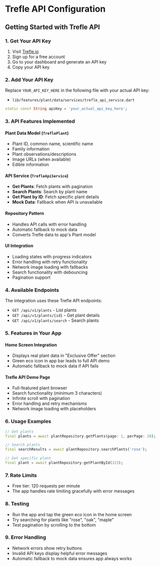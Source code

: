# Trefle API Configuration

## Getting Started with Trefle API

### 1. Get Your API Key

1. Visit [Trefle.io](https://trefle.io/)
2. Sign up for a free account
3. Go to your dashboard and generate an API key
4. Copy your API key

### 2. Add Your API Key

Replace `YOUR_API_KEY_HERE` in the following file with your actual API key:

- `lib/features/plant/data/services/trefle_api_service.dart`

```dart
static const String apiKey = 'your_actual_api_key_here';
```

### 3. API Features Implemented

#### Plant Data Model (`TreflePlant`)

- Plant ID, common name, scientific name
- Family information
- Plant observations/descriptions
- Image URLs (when available)
- Edible information

#### API Service (`TrefleApiService`)

- **Get Plants**: Fetch plants with pagination
- **Search Plants**: Search by plant name
- **Get Plant by ID**: Fetch specific plant details
- **Mock Data**: Fallback when API is unavailable

#### Repository Pattern

- Handles API calls with error handling
- Automatic fallback to mock data
- Converts Trefle data to app's Plant model

#### UI Integration

- Loading states with progress indicators
- Error handling with retry functionality
- Network image loading with fallbacks
- Search functionality with debouncing
- Pagination support

### 4. Available Endpoints

The integration uses these Trefle API endpoints:

- `GET /api/v1/plants` - List plants
- `GET /api/v1/plants/{id}` - Get plant details
- `GET /api/v1/plants/search` - Search plants

### 5. Features in Your App

#### Home Screen Integration

- Displays real plant data in "Exclusive Offer" section
- Green eco icon in app bar leads to full API demo
- Automatic fallback to mock data if API fails

#### Trefle API Demo Page

- Full-featured plant browser
- Search functionality (minimum 3 characters)
- Infinite scroll with pagination
- Error handling and retry mechanisms
- Network image loading with placeholders

### 6. Usage Examples

```dart
// Get plants
final plants = await plantRepository.getPlants(page: 1, perPage: 20);

// Search plants
final searchResults = await plantRepository.searchPlants('rose');

// Get specific plant
final plant = await plantRepository.getPlantById(123);
```

### 7. Rate Limits

- Free tier: 120 requests per minute
- The app handles rate limiting gracefully with error messages

### 8. Testing

- Run the app and tap the green eco icon in the home screen
- Try searching for plants like "rose", "oak", "maple"
- Test pagination by scrolling to the bottom

### 9. Error Handling

- Network errors show retry buttons
- Invalid API keys display helpful error messages
- Automatic fallback to mock data ensures app always works
